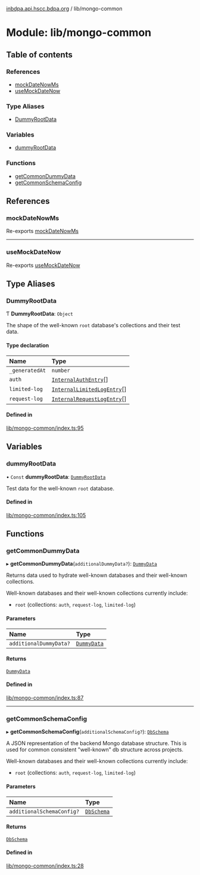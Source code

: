 [inbdpa.api.hscc.bdpa.org](../README.md) / lib/mongo-common

# Module: lib/mongo-common

## Table of contents

### References

- [mockDateNowMs](lib_mongo_common.md#mockdatenowms)
- [useMockDateNow](lib_mongo_common.md#usemockdatenow)

### Type Aliases

- [DummyRootData](lib_mongo_common.md#dummyrootdata)

### Variables

- [dummyRootData](lib_mongo_common.md#dummyrootdata-1)

### Functions

- [getCommonDummyData](lib_mongo_common.md#getcommondummydata)
- [getCommonSchemaConfig](lib_mongo_common.md#getcommonschemaconfig)

## References

### mockDateNowMs

Re-exports [mockDateNowMs](lib_jest_mock_date.md#mockdatenowms)

___

### useMockDateNow

Re-exports [useMockDateNow](lib_jest_mock_date.md#usemockdatenow)

## Type Aliases

### DummyRootData

Ƭ **DummyRootData**: `Object`

The shape of the well-known `root` database's collections and their test
data.

#### Type declaration

| Name | Type |
| :------ | :------ |
| `_generatedAt` | `number` |
| `auth` | [`InternalAuthEntry`](lib_next_auth.md#internalauthentry)[] |
| `limited-log` | [`InternalLimitedLogEntry`](lib_next_limit.md#internallimitedlogentry)[] |
| `request-log` | [`InternalRequestLogEntry`](lib_next_log.md#internalrequestlogentry)[] |

#### Defined in

[lib/mongo-common/index.ts:95](https://github.com/nhscc/inbdpa.api.hscc.bdpa.org/blob/742232e/lib/mongo-common/index.ts#L95)

## Variables

### dummyRootData

• `Const` **dummyRootData**: [`DummyRootData`](lib_mongo_common.md#dummyrootdata)

Test data for the well-known `root` database.

#### Defined in

[lib/mongo-common/index.ts:105](https://github.com/nhscc/inbdpa.api.hscc.bdpa.org/blob/742232e/lib/mongo-common/index.ts#L105)

## Functions

### getCommonDummyData

▸ **getCommonDummyData**(`additionalDummyData?`): [`DummyData`](lib_mongo_test.md#dummydata)

Returns data used to hydrate well-known databases and their well-known
collections.

Well-known databases and their well-known collections currently include:
  - `root` (collections: `auth`, `request-log`, `limited-log`)

#### Parameters

| Name | Type |
| :------ | :------ |
| `additionalDummyData?` | [`DummyData`](lib_mongo_test.md#dummydata) |

#### Returns

[`DummyData`](lib_mongo_test.md#dummydata)

#### Defined in

[lib/mongo-common/index.ts:87](https://github.com/nhscc/inbdpa.api.hscc.bdpa.org/blob/742232e/lib/mongo-common/index.ts#L87)

___

### getCommonSchemaConfig

▸ **getCommonSchemaConfig**(`additionalSchemaConfig?`): [`DbSchema`](lib_mongo_schema.md#dbschema)

A JSON representation of the backend Mongo database structure. This is used
for common consistent "well-known" db structure across projects.

Well-known databases and their well-known collections currently include:
  - `root` (collections: `auth`, `request-log`, `limited-log`)

#### Parameters

| Name | Type |
| :------ | :------ |
| `additionalSchemaConfig?` | [`DbSchema`](lib_mongo_schema.md#dbschema) |

#### Returns

[`DbSchema`](lib_mongo_schema.md#dbschema)

#### Defined in

[lib/mongo-common/index.ts:28](https://github.com/nhscc/inbdpa.api.hscc.bdpa.org/blob/742232e/lib/mongo-common/index.ts#L28)
